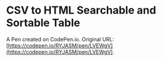 # CSV to HTML Searchable and Sortable Table

A Pen created on CodePen.io. Original URL: [https://codepen.io/RYJASM/pen/LVEWgV](https://codepen.io/RYJASM/pen/LVEWgV).


